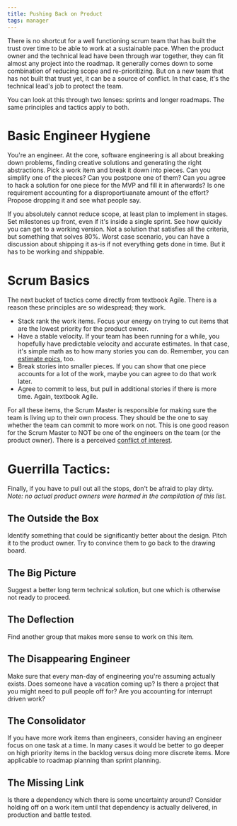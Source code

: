 ```yaml
---
title: Pushing Back on Product
tags: manager
---
```


There is no shortcut for a well functioning scrum team that has built the trust
over time to be able to work at a sustainable pace. When the product owner and
the technical lead have been through war together, they can
fit almost any project into the roadmap. It generally comes down to some
combination of reducing scope and re-prioritizing. But on a new team that has
not built that trust yet, it can be a source of conflict. In that case, it's the
technical lead's job to protect the team.

You can look at this through two lenses: sprints and longer roadmaps. The same
principles and tactics apply to both.

# Basic Engineer Hygiene

You're an engineer. At the core, software engineering is all about breaking down
problems, finding creative solutions and generating the right abstractions. Pick
a work item and break it down into pieces. Can you simplify one of the pieces?
Can you postpone one of them? Can you agree to hack a solution for one piece for
the MVP and fill it in afterwards? Is one requirement accounting for a
disproportiuanate amount of the effort? Propose dropping it and see what people
say.

If you absolutely cannot reduce scope, at least plan to implement in stages. Set
milestones up front, even if it's inside a single sprint. See how quickly you
can get to a working version. Not a solution that satisfies all the criteria,
but something that solves 80%. Worst case scenario, you can have a discussion
about shipping it as-is if not everything gets done in time. But it has to be
working and shippable.

# Scrum Basics

The next bucket of tactics come directly from textbook Agile. There is a reason
these principles are so widespread; they work.

- Stack rank the work items. Focus your energy on trying to cut items that are
the lowest priority for the product owner.
- Have a stable velocity. If your team has been running for a while, you
hopefully have predictable velocity and accurate estimates. In that case, it's
simple math as to how many stories you can do. Remember, you can
[estimate epics](http://chase-seibert.github.io/blog/2017/08/28/epic-story-estimation.html), too.
- Break stories into smaller pieces. If you can show that one piece accounts for
a lot of the work, maybe you can agree to do that work later.
- Agree to commit to less, but pull in additional stories if there is more time.
Again, textbook Agile.

For all these items, the Scrum Master is responsible for making sure the team is
living up to their own process. They should be the one to say whether the team
can commit to more work on not. This is one good reason for the Scrum Master to
NOT be one of the engineers on the team (or the product owner). There is a
perceived [conflict of interest](https://www.mountaingoatsoftware.com/blog/protecting-the-team-cuts-both-ways).

# Guerrilla Tactics:

Finally, if you have to pull out all the stops, don't be afraid to play dirty.
*Note: no actual product owners were harmed in the compilation of this list.*

## The Outside the Box

Identify something that could be significantly better about the design.
Pitch it to the product owner. Try to convince them to go back to the drawing
board.

## The Big Picture

Suggest a better long term technical solution, but one which is
otherwise not ready to proceed.

## The Deflection

Find another group that makes more sense to work on this item.

## The Disappearing Engineer

Make sure that every man-day of engineering you're assuming actually exists.
Does someone have a vacation coming up? Is there a project that you might need
to pull people off for? Are you accounting for interrupt driven work?

## The Consolidator

If you have more work items than engineers, consider having an engineer
focus on one task at a time. In many cases it would be better to go deeper on
high priority items in the backlog versus doing more discrete items. More
applicable to roadmap planning than sprint planning.

## The Missing Link

Is there a dependency which there is some uncertainty around? Consider holding
off on a work item until that dependency is actually delivered, in production
and battle tested.
